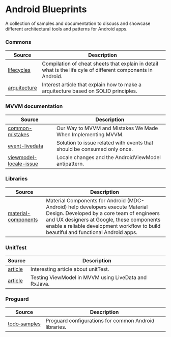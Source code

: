 # Android Blueprints
A collection of samples and documentation to discuss and showcase different architectural tools and patterns for Android apps.

### Commons

| Source | Description |
| ------------- | ------------- |
| [lifecycles](https://github.com/JoseAlcerreca/android-lifecycles) | Compilation of cheat sheets that explain in detail what is the life cyle of different components in Android.
| [arquitecture](https://android.jlelse.eu/android-app-architecture-ground-up-d634eda1f21d) | Interest article that explain how to make a arquitecture based on SOLID principles. 

### MVVM documentation
| Source | Description |
| ------------- | ------------- |
| [common-mistakes](https://proandroiddev.com/our-way-to-mvvmi-and-mistakes-we-made-when-implementing-mvvm-5f5448b5ad50) | Our Way to MVVM and Mistakes We Made When Implementing MVVM.
| [event-livedata](https://medium.com/androiddevelopers/livedata-with-snackbar-navigation-and-other-events-the-singleliveevent-case-ac2622673150) | Solution to issue related with events that should be consumed only once.
| [viewmodel-locale-issue](https://medium.com/androiddevelopers/locale-changes-and-the-androidviewmodel-antipattern-84eb677660d9) | Locale changes and the AndroidViewModel antipattern.



### Libraries
| Source | Description |
| ------------- | ------------- |
| [material-components](https://github.com/material-components/material-components-android) | Material Components for Android (MDC-Android) help developers execute Material Design. Developed by a core team of engineers and UX designers at Google, these components enable a reliable development workflow to build beautiful and functional Android apps.

### UnitTest
| Source | Description |
| ------------- | ------------- |
| [article](https://medium.com/@Cyrdup/unit-testing-youre-doing-it-wrong-407a07692989) | Interesting article about unitTest.
| [article](https://medium.com/@nicolas.duponchel/testing-viewmodel-in-mvvm-using-livedata-and-rxjava-b27878495220) | Testing ViewModel in MVVM using LiveData and RxJava.

### Proguard
| Source | Description |
| ------------- | ------------- |
| [todo‑samples](https://github.com/krschultz/android-proguard-snippets) | Proguard configurations for common Android libraries.
